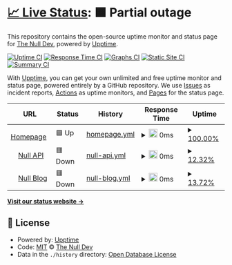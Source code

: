 # [📈 Live Status](https://status.thenull.dev): <!--live status--> **🟧 Partial outage**

This repository contains the open-source uptime monitor and status page for [The Null Dev](https://thenull.dev), powered by [Upptime](https://github.com/upptime/upptime).

[![Uptime CI](https://github.com/thenulldev/status/workflows/Uptime%20CI/badge.svg)](https://github.com/thenulldev/status/actions?query=workflow%3A%22Uptime+CI%22)
[![Response Time CI](https://github.com/thenulldev/status/workflows/Response%20Time%20CI/badge.svg)](https://github.com/thenulldev/status/actions?query=workflow%3A%22Response+Time+CI%22)
[![Graphs CI](https://github.com/thenulldev/status/workflows/Graphs%20CI/badge.svg)](https://github.com/thenulldev/status/actions?query=workflow%3A%22Graphs+CI%22)
[![Static Site CI](https://github.com/thenulldev/status/workflows/Static%20Site%20CI/badge.svg)](https://github.com/thenulldev/status/actions?query=workflow%3A%22Static+Site+CI%22)
[![Summary CI](https://github.com/thenulldev/status/workflows/Summary%20CI/badge.svg)](https://github.com/thenulldev/status/actions?query=workflow%3A%22Summary+CI%22)

With [Upptime](https://upptime.js.org), you can get your own unlimited and free uptime monitor and status page, powered entirely by a GitHub repository. We use [Issues](https://github.com/thenulldev/status/issues) as incident reports, [Actions](https://github.com/thenulldev/status/actions) as uptime monitors, and [Pages](https://status.thenull.dev) for the status page.

<!--start: status pages-->
<!-- This summary is generated by Upptime (https://github.com/upptime/upptime) -->
<!-- Do not edit this manually, your changes will be overwritten -->
<!-- prettier-ignore -->
| URL | Status | History | Response Time | Uptime |
| --- | ------ | ------- | ------------- | ------ |
| <img alt="" src="https://icons.duckduckgo.com/ip3/www.thenull.dev.ico" height="13"> [Homepage](https://www.thenull.dev) | 🟩 Up | [homepage.yml](https://github.com/thenulldev/status/commits/HEAD/history/homepage.yml) | <details><summary><img alt="Response time graph" src="./graphs/homepage/response-time-week.png" height="20"> 0ms</summary><br><a href="https://status.thenull.dev/history/homepage"><img alt="Response time 0" src="https://img.shields.io/endpoint?url=https%3A%2F%2Fraw.githubusercontent.com%2Fthenulldev%2Fstatus%2FHEAD%2Fapi%2Fhomepage%2Fresponse-time.json"></a><br><a href="https://status.thenull.dev/history/homepage"><img alt="24-hour response time 0" src="https://img.shields.io/endpoint?url=https%3A%2F%2Fraw.githubusercontent.com%2Fthenulldev%2Fstatus%2FHEAD%2Fapi%2Fhomepage%2Fresponse-time-day.json"></a><br><a href="https://status.thenull.dev/history/homepage"><img alt="7-day response time 0" src="https://img.shields.io/endpoint?url=https%3A%2F%2Fraw.githubusercontent.com%2Fthenulldev%2Fstatus%2FHEAD%2Fapi%2Fhomepage%2Fresponse-time-week.json"></a><br><a href="https://status.thenull.dev/history/homepage"><img alt="30-day response time 0" src="https://img.shields.io/endpoint?url=https%3A%2F%2Fraw.githubusercontent.com%2Fthenulldev%2Fstatus%2FHEAD%2Fapi%2Fhomepage%2Fresponse-time-month.json"></a><br><a href="https://status.thenull.dev/history/homepage"><img alt="1-year response time 0" src="https://img.shields.io/endpoint?url=https%3A%2F%2Fraw.githubusercontent.com%2Fthenulldev%2Fstatus%2FHEAD%2Fapi%2Fhomepage%2Fresponse-time-year.json"></a></details> | <details><summary><a href="https://status.thenull.dev/history/homepage">100.00%</a></summary><a href="https://status.thenull.dev/history/homepage"><img alt="All-time uptime 100.00%" src="https://img.shields.io/endpoint?url=https%3A%2F%2Fraw.githubusercontent.com%2Fthenulldev%2Fstatus%2FHEAD%2Fapi%2Fhomepage%2Fuptime.json"></a><br><a href="https://status.thenull.dev/history/homepage"><img alt="24-hour uptime 100.00%" src="https://img.shields.io/endpoint?url=https%3A%2F%2Fraw.githubusercontent.com%2Fthenulldev%2Fstatus%2FHEAD%2Fapi%2Fhomepage%2Fuptime-day.json"></a><br><a href="https://status.thenull.dev/history/homepage"><img alt="7-day uptime 100.00%" src="https://img.shields.io/endpoint?url=https%3A%2F%2Fraw.githubusercontent.com%2Fthenulldev%2Fstatus%2FHEAD%2Fapi%2Fhomepage%2Fuptime-week.json"></a><br><a href="https://status.thenull.dev/history/homepage"><img alt="30-day uptime 100.00%" src="https://img.shields.io/endpoint?url=https%3A%2F%2Fraw.githubusercontent.com%2Fthenulldev%2Fstatus%2FHEAD%2Fapi%2Fhomepage%2Fuptime-month.json"></a><br><a href="https://status.thenull.dev/history/homepage"><img alt="1-year uptime 100.00%" src="https://img.shields.io/endpoint?url=https%3A%2F%2Fraw.githubusercontent.com%2Fthenulldev%2Fstatus%2FHEAD%2Fapi%2Fhomepage%2Fuptime-year.json"></a></details>
| <img alt="" src="https://icons.duckduckgo.com/ip3/api.thenull.dev.ico" height="13"> [Null API](https://api.thenull.dev) | 🟥 Down | [null-api.yml](https://github.com/thenulldev/status/commits/HEAD/history/null-api.yml) | <details><summary><img alt="Response time graph" src="./graphs/null-api/response-time-week.png" height="20"> 0ms</summary><br><a href="https://status.thenull.dev/history/null-api"><img alt="Response time 0" src="https://img.shields.io/endpoint?url=https%3A%2F%2Fraw.githubusercontent.com%2Fthenulldev%2Fstatus%2FHEAD%2Fapi%2Fnull-api%2Fresponse-time.json"></a><br><a href="https://status.thenull.dev/history/null-api"><img alt="24-hour response time 0" src="https://img.shields.io/endpoint?url=https%3A%2F%2Fraw.githubusercontent.com%2Fthenulldev%2Fstatus%2FHEAD%2Fapi%2Fnull-api%2Fresponse-time-day.json"></a><br><a href="https://status.thenull.dev/history/null-api"><img alt="7-day response time 0" src="https://img.shields.io/endpoint?url=https%3A%2F%2Fraw.githubusercontent.com%2Fthenulldev%2Fstatus%2FHEAD%2Fapi%2Fnull-api%2Fresponse-time-week.json"></a><br><a href="https://status.thenull.dev/history/null-api"><img alt="30-day response time 0" src="https://img.shields.io/endpoint?url=https%3A%2F%2Fraw.githubusercontent.com%2Fthenulldev%2Fstatus%2FHEAD%2Fapi%2Fnull-api%2Fresponse-time-month.json"></a><br><a href="https://status.thenull.dev/history/null-api"><img alt="1-year response time 0" src="https://img.shields.io/endpoint?url=https%3A%2F%2Fraw.githubusercontent.com%2Fthenulldev%2Fstatus%2FHEAD%2Fapi%2Fnull-api%2Fresponse-time-year.json"></a></details> | <details><summary><a href="https://status.thenull.dev/history/null-api">12.32%</a></summary><a href="https://status.thenull.dev/history/null-api"><img alt="All-time uptime 12.32%" src="https://img.shields.io/endpoint?url=https%3A%2F%2Fraw.githubusercontent.com%2Fthenulldev%2Fstatus%2FHEAD%2Fapi%2Fnull-api%2Fuptime.json"></a><br><a href="https://status.thenull.dev/history/null-api"><img alt="24-hour uptime 12.32%" src="https://img.shields.io/endpoint?url=https%3A%2F%2Fraw.githubusercontent.com%2Fthenulldev%2Fstatus%2FHEAD%2Fapi%2Fnull-api%2Fuptime-day.json"></a><br><a href="https://status.thenull.dev/history/null-api"><img alt="7-day uptime 12.32%" src="https://img.shields.io/endpoint?url=https%3A%2F%2Fraw.githubusercontent.com%2Fthenulldev%2Fstatus%2FHEAD%2Fapi%2Fnull-api%2Fuptime-week.json"></a><br><a href="https://status.thenull.dev/history/null-api"><img alt="30-day uptime 12.32%" src="https://img.shields.io/endpoint?url=https%3A%2F%2Fraw.githubusercontent.com%2Fthenulldev%2Fstatus%2FHEAD%2Fapi%2Fnull-api%2Fuptime-month.json"></a><br><a href="https://status.thenull.dev/history/null-api"><img alt="1-year uptime 12.32%" src="https://img.shields.io/endpoint?url=https%3A%2F%2Fraw.githubusercontent.com%2Fthenulldev%2Fstatus%2FHEAD%2Fapi%2Fnull-api%2Fuptime-year.json"></a></details>
| <img alt="" src="https://icons.duckduckgo.com/ip3/blog.thenull.dev.ico" height="13"> [Null Blog](https://blog.thenull.dev) | 🟥 Down | [null-blog.yml](https://github.com/thenulldev/status/commits/HEAD/history/null-blog.yml) | <details><summary><img alt="Response time graph" src="./graphs/null-blog/response-time-week.png" height="20"> 0ms</summary><br><a href="https://status.thenull.dev/history/null-blog"><img alt="Response time 0" src="https://img.shields.io/endpoint?url=https%3A%2F%2Fraw.githubusercontent.com%2Fthenulldev%2Fstatus%2FHEAD%2Fapi%2Fnull-blog%2Fresponse-time.json"></a><br><a href="https://status.thenull.dev/history/null-blog"><img alt="24-hour response time 0" src="https://img.shields.io/endpoint?url=https%3A%2F%2Fraw.githubusercontent.com%2Fthenulldev%2Fstatus%2FHEAD%2Fapi%2Fnull-blog%2Fresponse-time-day.json"></a><br><a href="https://status.thenull.dev/history/null-blog"><img alt="7-day response time 0" src="https://img.shields.io/endpoint?url=https%3A%2F%2Fraw.githubusercontent.com%2Fthenulldev%2Fstatus%2FHEAD%2Fapi%2Fnull-blog%2Fresponse-time-week.json"></a><br><a href="https://status.thenull.dev/history/null-blog"><img alt="30-day response time 0" src="https://img.shields.io/endpoint?url=https%3A%2F%2Fraw.githubusercontent.com%2Fthenulldev%2Fstatus%2FHEAD%2Fapi%2Fnull-blog%2Fresponse-time-month.json"></a><br><a href="https://status.thenull.dev/history/null-blog"><img alt="1-year response time 0" src="https://img.shields.io/endpoint?url=https%3A%2F%2Fraw.githubusercontent.com%2Fthenulldev%2Fstatus%2FHEAD%2Fapi%2Fnull-blog%2Fresponse-time-year.json"></a></details> | <details><summary><a href="https://status.thenull.dev/history/null-blog">13.72%</a></summary><a href="https://status.thenull.dev/history/null-blog"><img alt="All-time uptime 13.72%" src="https://img.shields.io/endpoint?url=https%3A%2F%2Fraw.githubusercontent.com%2Fthenulldev%2Fstatus%2FHEAD%2Fapi%2Fnull-blog%2Fuptime.json"></a><br><a href="https://status.thenull.dev/history/null-blog"><img alt="24-hour uptime 13.72%" src="https://img.shields.io/endpoint?url=https%3A%2F%2Fraw.githubusercontent.com%2Fthenulldev%2Fstatus%2FHEAD%2Fapi%2Fnull-blog%2Fuptime-day.json"></a><br><a href="https://status.thenull.dev/history/null-blog"><img alt="7-day uptime 13.72%" src="https://img.shields.io/endpoint?url=https%3A%2F%2Fraw.githubusercontent.com%2Fthenulldev%2Fstatus%2FHEAD%2Fapi%2Fnull-blog%2Fuptime-week.json"></a><br><a href="https://status.thenull.dev/history/null-blog"><img alt="30-day uptime 13.72%" src="https://img.shields.io/endpoint?url=https%3A%2F%2Fraw.githubusercontent.com%2Fthenulldev%2Fstatus%2FHEAD%2Fapi%2Fnull-blog%2Fuptime-month.json"></a><br><a href="https://status.thenull.dev/history/null-blog"><img alt="1-year uptime 13.72%" src="https://img.shields.io/endpoint?url=https%3A%2F%2Fraw.githubusercontent.com%2Fthenulldev%2Fstatus%2FHEAD%2Fapi%2Fnull-blog%2Fuptime-year.json"></a></details>

<!--end: status pages-->

[**Visit our status website →**](https://status.thenull.dev)

## 📄 License

- Powered by: [Upptime](https://github.com/upptime/upptime)
- Code: [MIT](./LICENSE) © [The Null Dev](https://thenull.dev)
- Data in the `./history` directory: [Open Database License](https://opendatacommons.org/licenses/odbl/1-0/)
